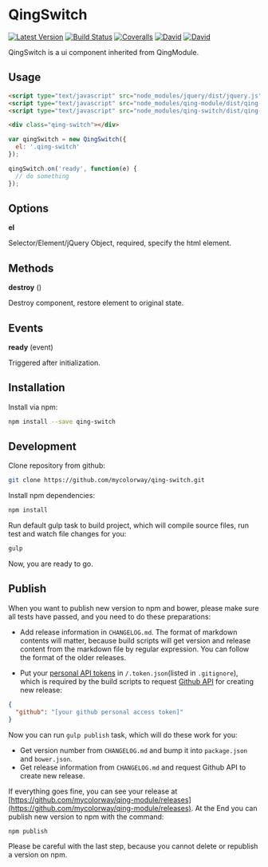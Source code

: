 # QingSwitch

[![Latest Version](https://img.shields.io/npm/v/qing-switch.svg)](https://www.npmjs.com/package/qing-switch)
[![Build Status](https://img.shields.io/travis/mycolorway/qing-switch.svg)](https://travis-ci.org/mycolorway/qing-switch)
[![Coveralls](https://img.shields.io/coveralls/mycolorway/qing-switch.svg)](https://coveralls.io/github/mycolorway/qing-switch)
[![David](https://img.shields.io/david/mycolorway/qing-switch.svg)](https://david-dm.org/mycolorway/qing-switch)
[![David](https://img.shields.io/david/dev/mycolorway/qing-switch.svg)](https://david-dm.org/mycolorway/qing-switch#info=devDependencies)

QingSwitch is a ui component inherited from QingModule.

## Usage

```html
<script type="text/javascript" src="node_modules/jquery/dist/jquery.js"></script>
<script type="text/javascript" src="node_modules/qing-module/dist/qing-module.js"></script>
<script type="text/javascript" src="node_modules/qing-switch/dist/qing-switch.js"></script>

<div class="qing-switch"></div>
```

```js
var qingSwitch = new QingSwitch({
  el: '.qing-switch'
});

qingSwitch.on('ready', function(e) {
  // do something
});
```

## Options

__el__

Selector/Element/jQuery Object, required, specify the html element.

## Methods

__destroy__ ()

Destroy component, restore element to original state.

## Events

__ready__ (event)

Triggered after initialization.

## Installation

Install via npm:

```bash
npm install --save qing-switch
```

## Development

Clone repository from github:

```bash
git clone https://github.com/mycolorway/qing-switch.git
```

Install npm dependencies:

```bash
npm install
```

Run default gulp task to build project, which will compile source files, run test and watch file changes for you:

```bash
gulp
```

Now, you are ready to go.

## Publish

When you want to publish new version to npm and bower, please make sure all tests have passed, and you need to do these preparations:

* Add release information in `CHANGELOG.md`. The format of markdown contents will matter, because build scripts will get version and release content from the markdown file by regular expression. You can follow the format of the older releases.

* Put your [personal API tokens](https://github.com/blog/1509-personal-api-tokens) in `/.token.json`(listed in `.gitignore`), which is required by the build scripts to request [Github API](https://developer.github.com/v3/) for creating new release:

```json
{
  "github": "[your github personal access token]"
}
```

Now you can run `gulp publish` task, which will do these work for you:

* Get version number from `CHANGELOG.md` and bump it into `package.json` and `bower.json`.
* Get release information from `CHANGELOG.md` and request Github API to create new release.

If everything goes fine, you can see your release at [https://github.com/mycolorway/qing-module/releases](https://github.com/mycolorway/qing-module/releases). At the End you can publish new version to npm with the command:

```bash
npm publish
```

Please be careful with the last step, because you cannot delete or republish a version on npm.
